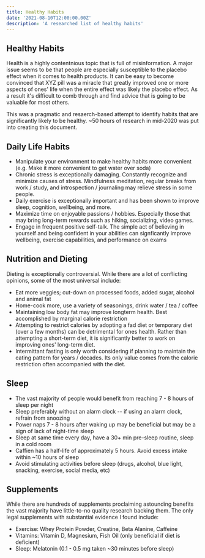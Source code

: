 ```yaml
---
title: Healthy Habits
date: '2021-08-10T12:00:00.00Z'
description: 'A researched list of healthy habits'
---
```


## Healthy Habits

Health is a highly contentnious topic that is full of misinformation. A major issue seems to be that people are especially susceptible to the placebo effect when it comes to health products. It can be easy to become convinced that XYZ pill was a miracle that greatly improved one or more aspects of ones' life when the entire effect was likely the placebo effect. As a result it's difficult to comb through and find advice that is going to be valuable for most others.

This was a pragmatic and resaerch-based attempt to identify habits that are significantly likely to be healthy. ~50 hours of research in mid-2020 was put into creating this document.

## Daily Life Habits

- Manipulate your environment to make healthy habits more convenient (e.g. Make it more convenient to get water over soda)
- Chronic stress is exceptionally damaging. Constantly recognize and minimize causes of stress. Mindfulness meditation, regular breaks from work / study, and introspection / journaling may relieve stress in some people.
- Daily exercise is exceptionally important and has been shown to improve sleep, cognition, wellbeing, and more.
- Maximize time on enjoyable passions / hobbies. Especially those that may bring long-term rewards such as hiking, socializing, video games.
- Engage in frequent positive self-talk. The simple act of believing in yourself and being confident in your abilities can signficantly improve wellbeing, exercise capabilities, and performance on exams

## Nutrition and Dieting

Dieting is exceptionally controversial. While there are a lot of conflicting opinions, some of the most universal include:

- Eat more veggies; cut-down on processed foods, added sugar, alcohol and animal fat
- Home-cook more, use a variety of seasonings, drink water / tea / coffee
- Maintaining low body fat may improve longterm health. Best accomplished by marginal calorie restriction
- Attempting to restrict calories by adopting a fad diet or temporary diet (over a few months) can be detrimental for ones health. Rather than attempting a short-term diet, it is significantly better to work on improving ones' long-term diet.
- Intermittant fasting is only worth considering if planning to maintain the eating pattern for years / decades. Its only value comes from the calorie restriction often accompanied with the diet.

## Sleep

- The vast majority of people would benefit from reaching 7 - 8 hours of sleep per night
- Sleep preferably without an alarm clock -- if using an alarm clock, refrain from snoozing
- Power naps 7 - 8 hours after waking up may be beneficial but may be a sign of lack of night-time sleep
- Sleep at same time every day, have a 30+ min pre-sleep routine, sleep in a cold room
- Caffien has a half-life of approximately 5 hours. Avoid excess intake within ~10 hours of sleep
- Avoid stimulating activities before sleep (drugs, alcohol, blue light, snacking, exercise, social media, etc)

## Supplements

While there are hundreds of supplements proclaiming astounding benefits the vast majority have little-to-no quality research backing them. The only legal supplements with substantial evidence I found include:

- Exercise: Whey Protein Powder, Creatine, Beta Alanine, Caffeine
- Vitamins: Vitamin D, Magnesium, Fish Oil (only beneficial if diet is deficient)
- Sleep: Melatonin (0.1 - 0.5 mg taken ~30 minutes before sleep)

